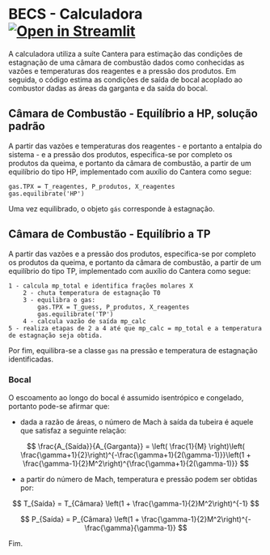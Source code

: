 # BECS - Calculadora [![Open in Streamlit](https://static.streamlit.io/badges/streamlit_badge_black_white.svg)](https://becs-app.streamlit.app/)
A calculadora utiliza a suíte Cantera para estimação das condições de estagnação de uma câmara de combustão dados como conhecidas as vazões e temperaturas dos reagentes e a pressão dos produtos. Em seguida, o código estima as condições de saída de bocal acoplado ao combustor dadas as áreas da garganta e da saída do bocal.

## Câmara de Combustão - Equilíbrio a HP, solução padrão
A partir das vazões e temperaturas dos reagentes - e portanto a entalpia do sistema - e a pressão dos produtos, especifica-se por completo os produtos da queima, e portanto da câmara de combustão, a partir de um equilíbrio do tipo HP, implementado com auxílio do Cantera como segue:
```
gas.TPX = T_reagentes, P_produtos, X_reagentes
gas.equilibrate('HP')
```
Uma vez equilibrado, o objeto ```gás``` corresponde à estagnação.  


## Câmara de Combustão - Equilíbrio a TP 
A partir das vazões e a pressão dos produtos, especifica-se por completo os produtos da queima, e portanto da câmara de combustão, a partir de um equilíbrio do tipo TP, implementado com auxílio do Cantera como segue:

```
1 - calcula mp_total e identifica frações molares X
    2 - chuta temperatura de estagnação T0
    3 - equilibra o gas: 
        gas.TPX = T_guess, P_produtos, X_reagentes
        gas.equilibrate('TP')
    4 - calcula vazão de saída mp_calc
5 - realiza etapas de 2 a 4 até que mp_calc = mp_total e a temperatura de estagnação seja obtida. 
```
Por fim, equilibra-se a classe ```gas``` na pressão e temperatura de estagnação identificadas.  

### Bocal
O escoamento ao longo do bocal é assumido isentrópico e congelado, portanto pode-se afirmar que:   

- dada a razão de áreas, o número de Mach à saída da tubeira é aquele que satisfaz a seguinte relação:

$$ \frac{A_{Saída}}{A_{Garganta}} = \left( \frac{1}{M} \right)\left( \frac{\gamma+1}{2}\right)^{-\frac{\gamma+1}{2(\gamma-1)}}\left(1 + \frac{\gamma-1}{2}M^2\right)^{\frac{\gamma+1}{2(\gamma-1)}} $$

- a partir do número de Mach, temperatura e pressão podem ser obtidas por:

$$ T_{Saída} = T_{Câmara} \left(1 + \frac{\gamma-1}{2}M^2\right)^{-1} $$

$$ P_{Saída} = P_{Câmara} \left(1 + \frac{\gamma-1}{2}M^2\right)^{-\frac{\gamma}{\gamma-1}} $$

Fim.